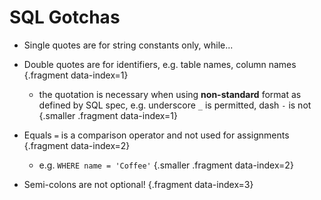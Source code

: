 # SQL Gotchas

* Single quotes are for string constants only, while...

* Double quotes are for identifiers, e.g. table names, column names {.fragment data-index=1}
  * the quotation is necessary when using **non-standard** format as defined by SQL spec, e.g. underscore `_` is permitted, dash `-` is not {.smaller .fragment data-index=1}

* Equals `=` is a comparison operator and not used for assignments {.fragment data-index=2}
  * e.g. `WHERE name = 'Coffee'` {.smaller .fragment data-index=2}

* Semi-colons are not optional! {.fragment data-index=3}

